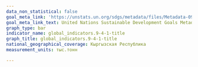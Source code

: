 ```yaml
---
data_non_statistical: false
goal_meta_link: 'https://unstats.un.org/sdgs/metadata/files/Metadata-09-04-01.pdf '
goal_meta_link_text: United Nations Sustainable Development Goals Metadata (PDF 516 KB)
graph_type: bar
indicator_name: global_indicators.9-4-1-title
graph_title: global_indicators.9-4-1-title
national_geographical_coverage: Кыргызская Республика
measurement_units: тыс.тонн

---
```

